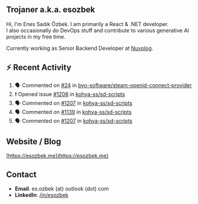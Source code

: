 ##  Trojaner a.k.a. esozbek
Hi, I'm Enes Sadık Özbek. I am primarily a React & .NET developer.  
I also occasionally do DevOps stuff and contribute to various generative AI projects in my free time.

Currently working as Senior Backend Developer at [Nuvolog](https://nuvolog.com/).

## :zap: Recent Activity

<!--START_SECTION:activity-->
1. 🗣 Commented on [#24](https://github.com/byo-software/steam-openid-connect-provider/issues/24#issuecomment-2027102162) in [byo-software/steam-openid-connect-provider](https://github.com/byo-software/steam-openid-connect-provider)
2. ❗ Opened issue [#1208](https://github.com/kohya-ss/sd-scripts/issues/1208) in [kohya-ss/sd-scripts](https://github.com/kohya-ss/sd-scripts)
3. 🗣 Commented on [#1207](https://github.com/kohya-ss/sd-scripts/pull/1207#issuecomment-2016914548) in [kohya-ss/sd-scripts](https://github.com/kohya-ss/sd-scripts)
4. 🗣 Commented on [#1139](https://github.com/kohya-ss/sd-scripts/pull/1139#issuecomment-2016910615) in [kohya-ss/sd-scripts](https://github.com/kohya-ss/sd-scripts)
5. 🗣 Commented on [#1207](https://github.com/kohya-ss/sd-scripts/pull/1207#issuecomment-2016910356) in [kohya-ss/sd-scripts](https://github.com/kohya-ss/sd-scripts)
<!--END_SECTION:activity-->

## Website / Blog
[https://esozbek.me](https://esozbek.me)

## Contact
- **Email**: es.ozbek (at) outlook (dot) com
- **LinkedIn**: [/in/esozbek](https://linkedin.com/in/esozbek)

